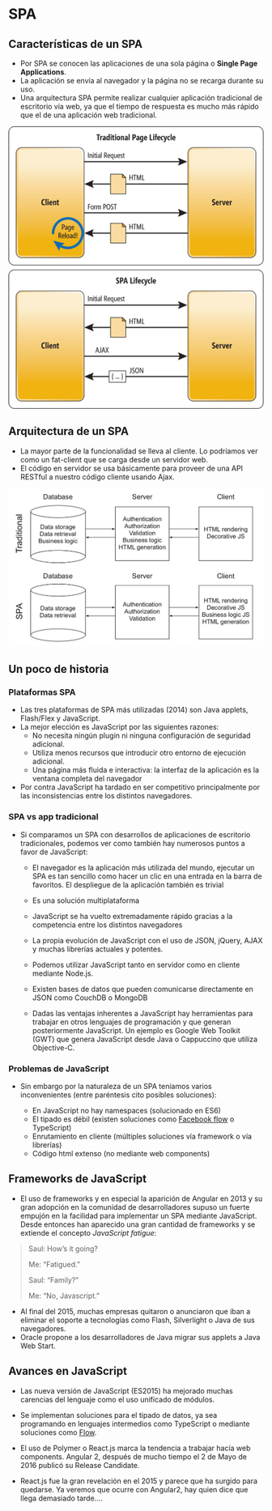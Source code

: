 # SPA



## Características de un SPA
- Por SPA se conocen las aplicaciones de una sola página o **Single Page Applications**. 
- La aplicación se envía al navegador y la página no se recarga durante su uso.
- Una arquitectura SPA permite realizar cualquier aplicación tradicional de escritorio vía web, ya que el tiempo de respuesta es mucho más rápido que el de una aplicación web tradicional.


![](flujo_web_tradicional.png)



## Arquitectura de un SPA
- La mayor parte de la funcionalidad se lleva al cliente. Lo podríamos ver como un fat-client que se carga desde un servidor web. 
- El código en servidor se usa básicamente para proveer de una API RESTful a nuestro código cliente usando Ajax.


![](spa-vs-traditional-arquitecture.jpg)



## Un poco de historia


### Plataformas SPA

- Las tres plataformas de SPA más utilizadas (2014) son Java applets, Flash/Flex y JavaScript.
- La mejor elección es JavaScript por las siguientes razones:
  - No necesita ningún plugin ni ninguna configuración de seguridad adicional.
  - Utiliza menos recursos que introducir otro entorno de ejecución adicional.
  - Una página más fluida e interactiva: la interfaz de la aplicación es la ventana completa del navegador
- Por contra JavaScript ha tardado en ser competitivo principalmente por las inconsistencias entre los distintos navegadores.


### SPA vs app tradicional
- Si comparamos un SPA con desarrollos de aplicaciones de escritorio tradicionales, podemos ver como también hay numerosos puntos a favor de JavaScript:
  - El navegador es la aplicación más utilizada del mundo, ejecutar un SPA es tan sencillo como hacer un clic en una entrada en la barra de favoritos. El despliegue de la aplicación también es trivial
  - Es una solución multiplataforma
  - JavaScript se ha vuelto extremadamente rápido gracias a la competencia entre los distintos navegadores


  - La propia evolución de JavaScript con el uso de JSON, jQuery, AJAX y muchas librerías actuales y potentes.
  - Podemos utilizar JavaScript tanto en servidor como en cliente mediante Node.js.
  - Existen bases de datos que pueden comunicarse directamente en JSON como CouchDB o MongoDB
  - Dadas las ventajas inherentes a JavaScript hay herramientas para trabajar en otros lenguajes de programación y que generan posteriormente JavaScript. Un ejemplo es Google Web Toolkit (GWT) que genera JavaScript desde Java o Cappuccino que utiliza Objective-C.


### Problemas de JavaScript
- Sin embargo por la naturaleza de un SPA teníamos varios inconvenientes (entre paréntesis cito posibles soluciones):

  - En JavaScript no hay namespaces (solucionado en ES6)
  - El tipado es débil (existen soluciones como [Facebook flow](https://github.com/facebook/flow) o TypeScript)
  - Enrutamiento en cliente (múltiples soluciones vía framework o vía librerías)
  - Código html extenso (no mediante web components)


## Frameworks de JavaScript

- El uso de frameworks y en especial la aparición de Angular en 2013 y su gran adopción en la comunidad de desarrolladores supuso un fuerte empujón en la facilidad para implementar un SPA mediante JavaScript. Desde entonces han aparecido una gran cantidad de frameworks y se extiende el concepto *JavaScript fatigue*:


> Saul: How’s it going?
> 
> Me: “Fatigued.”
> 
> Saul: “Family?”
>   
> Me: “No, Javascript.”



- Al final del 2015, muchas empresas quitaron o anunciaron que iban a eliminar el soporte a tecnologías como Flash, Silverlight o Java de sus navegadores. 
- Oracle propone a los desarrolladores de Java migrar sus applets a Java Web Start.


## Avances en JavaScript 
- Las nueva versión de JavaScript (ES2015) ha mejorado muchas carencias del lenguaje como el uso unificado de módulos.

- Se implementan soluciones para el tipado de datos, ya sea programando en lenguajes intermedios como TypeScript o mediante soluciones como [Flow](https://github.com/facebook/flow).



- El uso de Polymer o React.js marca la tendencia a trabajar hacía web components. Angular 2, después de mucho tiempo el 2 de Mayo de 2016 publicó su Release Candidate.

- React.js fue la gran revelación en el 2015 y parece que ha surgido para quedarse. Ya veremos que ocurre con Angular2, hay quien dice que llega demasiado tarde....



